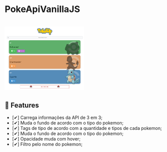 # PokeApiVanillaJS

<h1 align="left">
  <img alt="PokeAPI" title="PokeAPI" src="capa.png" width="50%"/>
</h1>

## 🔖 Features

- [✔] Carrega informações da API de 3 em 3;
- [✔] Muda o fundo de acordo com o tipo do pokemon;
- [✔] Tags de tipo de acordo com a quantidade e tipos de cada pokemon;
- [✔] Muda o fundo de acordo com o tipo do pokemon;
- [✔] Opacidade muda com hover;
- [✔] Filtro pelo nome do pokemon;
